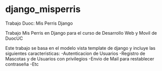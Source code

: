 # django_misperris
Trabajo Duoc: Mis Perris Django

Trabajo Mis Perris en Django para el curso de Desarrollo Web y Movil de DuocUC

Este trabajo se basa en el modelo vista template de django y incluye las siguientes caracteristicas:
-Autenticacion de Usuarios
-Registro de Mascotas y de Usuarios con privilegios
-Envio de Mail para restablecer contraseña
-Etc
